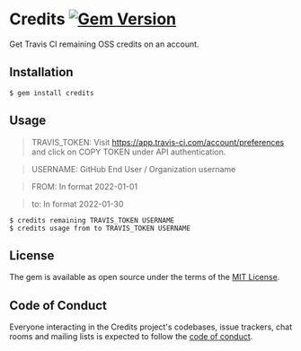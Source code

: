 # Credits [![Gem Version](https://badge.fury.io/rb/credits.svg)](https://badge.fury.io/rb/credits)

Get Travis CI remaining OSS credits on an account.

## Installation

    $ gem install credits

## Usage
>TRAVIS_TOKEN: Visit https://app.travis-ci.com/account/preferences and click on COPY TOKEN under API authentication.

>USERNAME: GitHub End User / Organization username

>FROM: In format 2022-01-01

>to: In format 2022-01-30

    $ credits remaining TRAVIS_TOKEN USERNAME
    $ credits usage from to TRAVIS_TOKEN USERNAME


## License

The gem is available as open source under the terms of the [MIT License](https://github.com/qasim-at-tci/credits/blob/main/LICENSE.txt).

## Code of Conduct

Everyone interacting in the Credits project's codebases, issue trackers, chat rooms and mailing lists is expected to follow the [code of conduct](https://github.com/qasim-at-tci/credits/blob/master/CODE_OF_CONDUCT.md).
